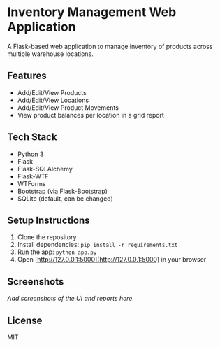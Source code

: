 # Inventory Management Web Application

A Flask-based web application to manage inventory of products across multiple warehouse locations.

## Features
- Add/Edit/View Products
- Add/Edit/View Locations
- Add/Edit/View Product Movements
- View product balances per location in a grid report

## Tech Stack
- Python 3
- Flask
- Flask-SQLAlchemy
- Flask-WTF
- WTForms
- Bootstrap (via Flask-Bootstrap)
- SQLite (default, can be changed)

## Setup Instructions
1. Clone the repository
2. Install dependencies: `pip install -r requirements.txt`
3. Run the app: `python app.py`
4. Open [http://127.0.0.1:5000](http://127.0.0.1:5000) in your browser

## Screenshots
*Add screenshots of the UI and reports here*

## License
MIT

